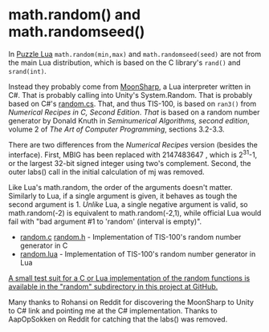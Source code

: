 math.random() and math.randomseed()
===================================

In [Puzzle Lua](lua.html) `math.random(min,max)` and `math.randomseed(seed)` are not from the main Lua distribution, which is based on the C library's `rand()` and `srand(int)`.

Instead they probably come from [MoonSharp](http://www.moonsharp.org/), a Lua interpreter written in C#.  That is probably calling into Unity's System.Random.  That is probably based on C#'s [random.cs](http://referencesource.microsoft.com/#mscorlib/system/random.cs,bb77e610694e64ca). That, and thus TIS-100, is based on `ran3()` from _Numerical Recipes in C, Second Edition_.  _That_ is based on a random number generator by Donald Knuth in _Seminumerical Algorithms, second edition_, volume 2 of _The Art of Computer Programming_, sections 3.2-3.3.

There are two differences from the _Numerical Recipes_ version (besides the interface).  First, MBIG has been replaced with 2147483647 , which is 2<sup>31</sup>-1, or the largest 32-bit signed integer using two's complement.  Second, the outer labs() call in the initial calculation of mj was removed.

Like Lua's math.random, the order of the arguments doesn't matter.  Similarly to Lua, if a single argument is given, it behaves as tough the second argument is 1.  _Unlike_ Lua, a single negative argument is valid, so math.random(-2) is equivalent to math.random(-2,1), while official Lua would fail with "bad argument #1 to 'random' (interval is empty)".

   * [random.c](random/random.c) [random.h](random/random.h) - Implementation of TIS-100's random number generator in C
   * [random.lua](random/random.lua) - Implementation of TIS-100's random number generator in Lua

[A small test suit for a C or Lua implementation of the random functions is available in the "random" subdirectory in this project at GitHub.](https://github.com/AlanDeSmet/TIS-100-Hackers-Guide)

Many thanks to Rohansi on Reddit for discovering the MoonSharp to Unity to C# link and pointing me at the C# implementation.  Thanks to AapOpSokken on Reddit for catching that the labs() was removed.
